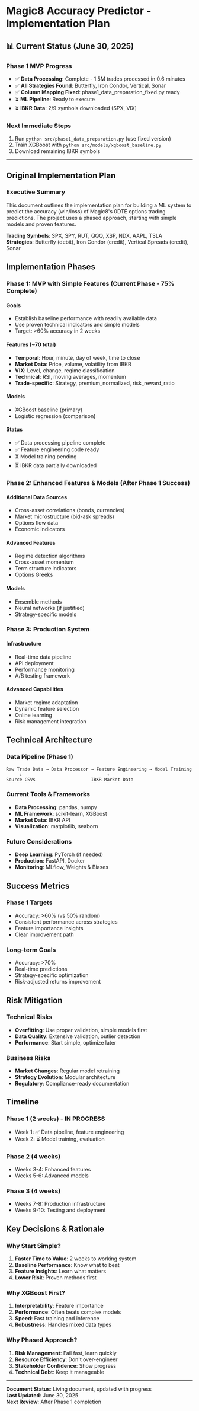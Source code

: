 # Magic8 Accuracy Predictor - Implementation Plan

## 📊 Current Status (June 30, 2025)

### Phase 1 MVP Progress
- ✅ **Data Processing**: Complete - 1.5M trades processed in 0.6 minutes
- ✅ **All Strategies Found**: Butterfly, Iron Condor, Vertical, Sonar
- ✅ **Column Mapping Fixed**: phase1_data_preparation_fixed.py ready
- ⏳ **ML Pipeline**: Ready to execute
- ⏳ **IBKR Data**: 2/9 symbols downloaded (SPX, VIX)

### Next Immediate Steps
1. Run `python src/phase1_data_preparation.py` (use fixed version)
2. Train XGBoost with `python src/models/xgboost_baseline.py`
3. Download remaining IBKR symbols

---

## Original Implementation Plan

### Executive Summary
This document outlines the implementation plan for building a ML system to predict the accuracy (win/loss) of Magic8's 0DTE options trading predictions. The project uses a phased approach, starting with simple models and proven features.

**Trading Symbols**: SPX, SPY, RUT, QQQ, XSP, NDX, AAPL, TSLA  
**Strategies**: Butterfly (debit), Iron Condor (credit), Vertical Spreads (credit), Sonar

## Implementation Phases

### Phase 1: MVP with Simple Features (Current Phase - 75% Complete)

#### Goals
- Establish baseline performance with readily available data
- Use proven technical indicators and simple models
- Target: >60% accuracy in 2 weeks

#### Features (~70 total)
- **Temporal**: Hour, minute, day of week, time to close
- **Market Data**: Price, volume, volatility from IBKR
- **VIX**: Level, change, regime classification
- **Technical**: RSI, moving averages, momentum
 - **Trade-specific**: Strategy, premium_normalized, risk_reward_ratio

#### Models
- XGBoost baseline (primary)
- Logistic regression (comparison)

#### Status
- ✅ Data processing pipeline complete
- ✅ Feature engineering code ready
- ⏳ Model training pending
- ⏳ IBKR data partially downloaded

### Phase 2: Enhanced Features & Models (After Phase 1 Success)

#### Additional Data Sources
- Cross-asset correlations (bonds, currencies)
- Market microstructure (bid-ask spreads)
- Options flow data
- Economic indicators

#### Advanced Features
- Regime detection algorithms
- Cross-asset momentum
- Term structure indicators
- Options Greeks

#### Models
- Ensemble methods
- Neural networks (if justified)
- Strategy-specific models

### Phase 3: Production System

#### Infrastructure
- Real-time data pipeline
- API deployment
- Performance monitoring
- A/B testing framework

#### Advanced Capabilities
- Market regime adaptation
- Dynamic feature selection
- Online learning
- Risk management integration

## Technical Architecture

### Data Pipeline (Phase 1)
```
Raw Trade Data → Data Processor → Feature Engineering → Model Training
     ↓                                ↑
Source CSVs                     IBKR Market Data
```

### Current Tools & Frameworks
- **Data Processing**: pandas, numpy
- **ML Framework**: scikit-learn, XGBoost
- **Market Data**: IBKR API
- **Visualization**: matplotlib, seaborn

### Future Considerations
- **Deep Learning**: PyTorch (if needed)
- **Production**: FastAPI, Docker
- **Monitoring**: MLflow, Weights & Biases

## Success Metrics

### Phase 1 Targets
- Accuracy: >60% (vs 50% random)
- Consistent performance across strategies
- Feature importance insights
- Clear improvement path

### Long-term Goals
- Accuracy: >70%
- Real-time predictions
- Strategy-specific optimization
- Risk-adjusted returns improvement

## Risk Mitigation

### Technical Risks
- **Overfitting**: Use proper validation, simple models first
- **Data Quality**: Extensive validation, outlier detection
- **Performance**: Start simple, optimize later

### Business Risks
- **Market Changes**: Regular model retraining
- **Strategy Evolution**: Modular architecture
- **Regulatory**: Compliance-ready documentation

## Timeline

### Phase 1 (2 weeks) - IN PROGRESS
- Week 1: ✅ Data pipeline, feature engineering
- Week 2: ⏳ Model training, evaluation

### Phase 2 (4 weeks)
- Weeks 3-4: Enhanced features
- Weeks 5-6: Advanced models

### Phase 3 (4 weeks)
- Weeks 7-8: Production infrastructure
- Weeks 9-10: Testing and deployment

## Key Decisions & Rationale

### Why Start Simple?
1. **Faster Time to Value**: 2 weeks to working system
2. **Baseline Performance**: Know what to beat
3. **Feature Insights**: Learn what matters
4. **Lower Risk**: Proven methods first

### Why XGBoost First?
1. **Interpretability**: Feature importance
2. **Performance**: Often beats complex models
3. **Speed**: Fast training and inference
4. **Robustness**: Handles mixed data types

### Why Phased Approach?
1. **Risk Management**: Fail fast, learn quickly
2. **Resource Efficiency**: Don't over-engineer
3. **Stakeholder Confidence**: Show progress
4. **Technical Debt**: Keep it manageable

---

**Document Status**: Living document, updated with progress  
**Last Updated**: June 30, 2025  
**Next Review**: After Phase 1 completion